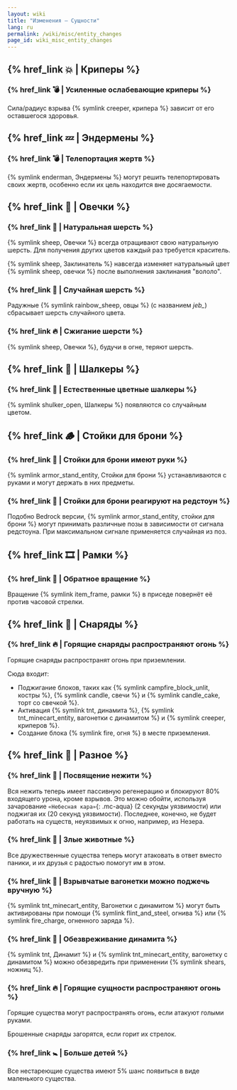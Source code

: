 ```yaml
---
layout: wiki
title: "Изменения — Сущности"
lang: ru
permalink: /wiki/misc/entity_changes
page_id: wiki_misc_entity_changes
---
```


## {% href_link 💥 | Криперы %}

### {% href_link 💣️ | Усиленные ослабевающие криперы %}
Сила/радиус взрыва {% symlink creeper, крипера %} зависит от его оставшегося здоровья.


## {% href_link 💤 | Эндермены %}

### {% href_link 💣️ | Телепортация жертв %}
{% symlink enderman, Эндермены %} могут решить телепортировать своих жертв, особенно если их цель находится вне досягаемости.


## {% href_link 🐑 | Овечки %}

### {% href_link 👕 | Натуральная шерсть %}
{% symlink sheep, Овечки %} всегда отращивают свою натуральную шерсть. Для получения других цветов каждый раз требуется краситель.

{% symlink sheep, Заклинатель %} навсегда изменяет натуральный цвет {% symlink sheep, овечки %} после выполнения заклинания "вололо".

### {% href_link 🌈 | Случайная шерсть %}
Радужные {% symlink rainbow_sheep, овцы %} (с названием _jeb\__) сбрасывает шерсть случайного цвета.

### {% href_link 🔥 | Сжигание шерсти %}
{% symlink sheep, Овечки %}, будучи в огне, теряют шерсть.


## {% href_link 🐚 | Шалкеры %}

### {% href_link 🌈 | Естественные цветные шалкеры %}
{% symlink shulker_open, Шалкеры %} появляются со случайным цветом.


## {% href_link 🪵 | Стойки для брони %}

### {% href_link 🧰 | Стойки для брони имеют руки %}
{% symlink armor_stand_entity, Стойки для брони %} устанавливаются с руками и могут держать в них предметы.

### {% href_link 🤸 | Стойки для брони реагируют на редстоун %}
Подобно Bedrock версии, {% symlink armor_stand_entity, стойки для брони %} могут принимать различные позы в зависимости от сигнала редстоуна. При максимальном сигнале применяется случайная из поз.


## {% href_link 🎞️ | Рамки %}

### {% href_link 🔄 | Обратное вращение %}
Вращение {% symlink item_frame, рамки %} в приседе повернёт её против часовой стрелки.


## {% href_link 🏹 | Снаряды %}

### {% href_link 🔥 | Горящие снаряды распространяют огонь %}
Горящие снаряды распространят огонь при приземлении.

Сюда входит:
- Поджигание блоков, таких как {% symlink campfire_block_unlit, костры %}, {% symlink candle, свечи %} и {% symlink candle_cake, торт со свечкой %}.
- Активация {% symlink tnt, динамита %}, {% symlink tnt_minecart_entity, вагонетки с динамитом %} и {% symlink creeper, криперов %}.
- Создание блока {% symlink fire, огня %} в месте приземления.


## {% href_link 🧩 | Разное %}

### {% href_link 🧟 | Посвящение нежити %}
Вся нежить теперь имеет пассивную регенерацию и блокируют 80% входящего урона, кроме взрывов. Это можно обойти, используя зачарование `«Небесная кара»`{: .mc-aqua} (2 секунды уязвимости) или поджигая их (20 секунд уязвимости). Последнее, конечно, не будет работать на существ, неуязвимых к огню, например, из Незера.

### {% href_link 💢 | Злые животные %}
Все дружественные существа теперь могут атаковать в ответ вместо паники, и их друзья с радостью помогут им в этом.

### {% href_link 🧨 | Взрывчатые вагонетки можно поджечь вручную %}
{% symlink tnt_minecart_entity, Вагонетки с динамитом %} могут быть активированы при помощи {% symlink flint_and_steel, огнива %} или {% symlink fire_charge, огненного заряда %}.

### {% href_link 🎇 | Обезвреживание динамита %}
{% symlink tnt, Динамит %} и {% symlink tnt_minecart_entity, вагонетку с динамитом %} можно обезвредить при применении {% symlink shears, ножниц %}.

### {% href_link 🔥 | Горящие сущности распространяют огонь %}
Горящие существа могут распространять огонь, если атакуют голыми руками.

Брошенные снаряды загорятся, если горит их стрелок.

### {% href_link 🚼️ | Больше детей %}
Все нестареющие существа имеют 5% шанс появиться в виде маленького существа.
